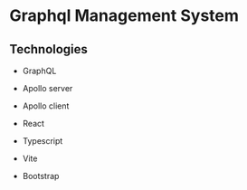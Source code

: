 # Graphql Management System

## Technologies

- GraphQL

- Apollo server

- Apollo client

- React

- Typescript

- Vite

- Bootstrap
